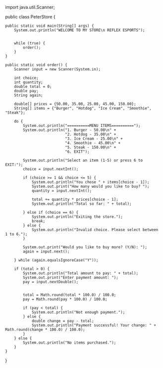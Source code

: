 import java.util.Scanner;

public class PeterStore {

    public static void main(String[] args) {
        System.out.println("WELCOME TO MY STORE\n REFLEX ESPORTS");

        
        while (true) {
            order();
        }
    }

    public static void order() {
        Scanner input = new Scanner(System.in);

        int choice;
        int quantity;
        double total = 0;
        double pay;
        String again;

        double[] prices = {50.00, 35.00, 25.00, 45.00, 150.00};
        String[] items = {"Burger", "Hotdog", "Ice Cream", "Smoothie", "Steak"};

        do {
            System.out.println("==========MENU ITEMS==========");
            System.out.println("1. Burger - 50.00\n" +
                               "2. Hotdog - 35.00\n" +
                               "3. Ice Cream - 25.00\n" +
                               "4. Smoothie - 45.00\n" +
                               "5. Steak - 150.00\n" +
                               "6. EXIT");

            System.out.println("Select an item (1-5) or press 6 to EXIT:");
            choice = input.nextInt();

            if (choice >= 1 && choice <= 5) {
                System.out.println("You chose " + items[choice - 1]);
                System.out.print("How many would you like to buy? ");
                quantity = input.nextInt();

                total += quantity * prices[choice - 1];
                System.out.println("Total so far: " + total);

            } else if (choice == 6) {
                System.out.println("Exiting the store.");
                break;
            } else {
                System.out.println("Invalid choice. Please select between 1 to 6.");
            }

            System.out.print("Would you like to buy more? (Y/N): ");
            again = input.next();

        } while (again.equalsIgnoreCase("Y"));

        if (total > 0) {
            System.out.println("Total amount to pay: " + total);
            System.out.print("Enter payment amount: ");
            pay = input.nextDouble();

            
            total = Math.round(total * 100.0) / 100.0;
            pay = Math.round(pay * 100.0) / 100.0;

            if (pay < total) {
                System.out.println("Not enough payment.");
            } else {
                double change = pay - total;
                System.out.println("Payment successful! Your change: " + Math.round(change * 100.0) / 100.0);
            }
        } else {
            System.out.println("No items purchased.");
        }
    }
}
